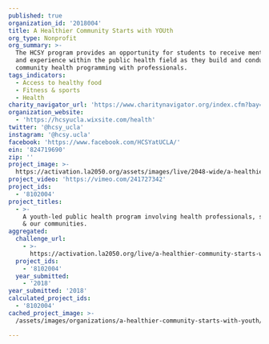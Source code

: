 ```yaml
---
published: true
organization_id: '2018004'
title: A Healthier Community Starts with YOUth
org_type: Nonprofit
org_summary: >-
  The HCSY program provides an opportunity for students to receive mentorship
  and experience within the public health field as they build and conduct
  community health programming with professionals.
tags_indicators:
  - Access to healthy food
  - Fitness & sports
  - Health
charity_navigator_url: 'https://www.charitynavigator.org/index.cfm?bay=search.profile&ein=824719690'
organization_website:
  - 'https://hcsyucla.wixsite.com/health'
twitter: '@hcsy_ucla'
instagram: '@hcsy.ucla'
facebook: 'https://www.facebook.com/HCSYatUCLA/'
ein: '824719690'
zip: ''
project_image: >-
  https://activation.la2050.org/assets/images/live/2048-wide/a-healthier-community-starts-with-youth.jpg
project_video: 'https://vimeo.com/241727342'
project_ids:
  - '8102004'
project_titles:
  - >-
    A youth-led public health program involving health professionals, students,
    & our communities.
aggregated:
  challenge_url:
    - >-
      https://activation.la2050.org/live/a-healthier-community-starts-with-youth/
  project_ids:
    - '8102004'
  year_submitted:
    - '2018'
year_submitted: '2018'
calculated_project_ids:
  - '8102004'
cached_project_image: >-
  /assets/images/organizations/a-healthier-community-starts-with-youth/activation.la2050.org/assets/images/live/2048-wide/a-healthier-community-starts-with-youth.jpg

---
```

